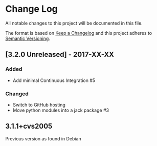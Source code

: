 # Change Log

All notable changes to this project will be documented in this file.

The format is based on [Keep a Changelog](http://keepachangelog.com/)
and this project adheres to [Semantic Versioning](http://semver.org/).

## [3.2.0 Unreleased] - 2017-XX-XX

### Added
- Add minimal Continuous Integration #5

### Changed
- Switch to GitHub hosting
- Move python modules into a jack package #3

## 3.1.1+cvs2005

Previous version as found in Debian


